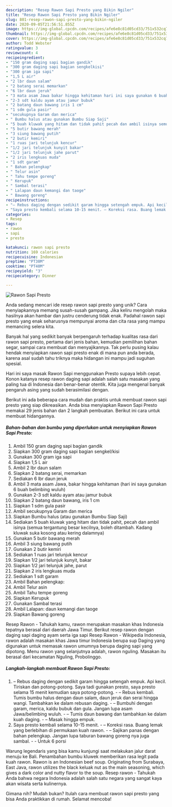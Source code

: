 ```yaml
---
description: "Resep Rawon Sapi Presto yang Bikin Ngiler"
title: "Resep Rawon Sapi Presto yang Bikin Ngiler"
slug: 801-resep-rawon-sapi-presto-yang-bikin-ngiler
date: 2020-09-05T21:56:51.855Z
image: https://img-global.cpcdn.com/recipes/afe6e8c81d05cd33/751x532cq70/rawon-sapi-presto-foto-resep-utama.jpg
thumbnail: https://img-global.cpcdn.com/recipes/afe6e8c81d05cd33/751x532cq70/rawon-sapi-presto-foto-resep-utama.jpg
cover: https://img-global.cpcdn.com/recipes/afe6e8c81d05cd33/751x532cq70/rawon-sapi-presto-foto-resep-utama.jpg
author: Todd Webster
ratingvalue: 3
reviewcount: 4
recipeingredient:
- "150 gram daging sapi bagian gandik"
- "300 gram daging sapi bagian sengkelkisi"
- "300 gram iga sapi"
- "1,5 L air"
- "2 lbr daun salam"
- "2 batang serai memarkan"
- "6 lbr daun jeruk"
- "3 mata asam Jawa bakar hingga kehitaman hari ini saya gunakan 6 buah belimbing wuluh"
- "2-3 sdt kaldu ayam atau jamur bubuk"
- "2 batang daun bawang iris 1 cm"
- "1 sdm gula pasir"
- "secukupnya Garam dan merica"
- " Bumbu halus atau gunakan Bumbu Siap Saji"
- "5 buah kluwak yang hitam dan tidak pahit pecah dan ambil isinya semua tergantung besar kecilnya boleh ditambah Kadang kluwak suka kosong atau kering dalamnya"
- "5 butir bawang merah"
- "3 siung bawang putih"
- "2 butir kemiri"
- "1 ruas jari telunjuk kencur"
- "1/2 jari telunjuk kunyit bakar"
- "1/2 jari telunjuk jahe parut"
- "2 iris lengkuas muda"
- "1 sdt garam"
- " Bahan pelengkap"
- " Telur asin"
- " Tahu tempe goreng"
- " Kerupuk"
- " Sambal terasi"
- " Lalapan daun kemangi dan taoge"
- " Bawang goreng"
recipeinstructions:
- "– Rebus daging dengan sedikit garam hingga setengah empuk. Api kecil. Tiriskan dan potong-potong. Saya tadi gunakan presto, saya presto selama 15 menit kemudian saya potong-potong. – Rebus kembali. Tumis bumbu halus dengan daun salam, daun jeruk dan serai hingga wangi. Tambahkan ke dalam rebusan daging. – Bumbuhi dengan garam, merica, kaldu bubuk dan gula. Jangan lupa asam Jawa/belimbing wuluh. – Tumis daun bawang dan tambahkan ke dalam kuah daging. – Masak hingga empuk."
- "Saya presto kembali selama 10-15 menit. – Koreksi rasa. Buang lemak yang berlebihan di permukaan kuah rawon. – Sajikan panas dengan bahan pelengkap. Jangan lupa taburan bawang goreng nya juga sambal.  Untuk 6 porsi"
categories:
- Resep
tags:
- rawon
- sapi
- presto

katakunci: rawon sapi presto 
nutrition: 169 calories
recipecuisine: Indonesian
preptime: "PT30M"
cooktime: "PT40M"
recipeyield: "3"
recipecategory: Dinner

---
```



![Rawon Sapi Presto](https://img-global.cpcdn.com/recipes/afe6e8c81d05cd33/751x532cq70/rawon-sapi-presto-foto-resep-utama.jpg)

Anda sedang mencari ide resep rawon sapi presto yang unik? Cara menyiapkannya memang susah-susah gampang. Jika keliru mengolah maka hasilnya akan hambar dan justru cenderung tidak enak. Padahal rawon sapi presto yang enak seharusnya mempunyai aroma dan cita rasa yang mampu memancing selera kita.

Banyak hal yang sedikit banyak berpengaruh terhadap kualitas rasa dari rawon sapi presto, pertama dari jenis bahan, kemudian pemilihan bahan segar, sampai cara membuat dan menyajikannya. Tak perlu pusing kalau hendak menyiapkan rawon sapi presto enak di mana pun anda berada, karena asal sudah tahu triknya maka hidangan ini mampu jadi suguhan spesial.

Hari ini saya masak Rawon Sapi menggunakan Presto supaya lebih cepat. Konon katanya resep rawon daging sapi adalah salah satu masakan yang paling tua di Indonesia dan benar-benar otentik. Kita juga mengenal banyak pengaruh asing yang sudah berasimilasi dengan.


Berikut ini ada beberapa cara mudah dan praktis untuk membuat rawon sapi presto yang siap dikreasikan. Anda bisa menyiapkan Rawon Sapi Presto memakai 29 jenis bahan dan 2 langkah pembuatan. Berikut ini cara untuk membuat hidangannya.

<!--inarticleads1-->

##### Bahan-bahan dan bumbu yang diperlukan untuk menyiapkan Rawon Sapi Presto:

1. Ambil 150 gram daging sapi bagian gandik
1. Siapkan 300 gram daging sapi bagian sengkel/kisi
1. Gunakan 300 gram iga sapi
1. Siapkan 1,5 L air
1. Ambil 2 lbr daun salam
1. Siapkan 2 batang serai, memarkan
1. Sediakan 6 lbr daun jeruk
1. Ambil 3 mata asam Jawa, bakar hingga kehitaman (hari ini saya gunakan 6 buah belimbing wuluh)
1. Gunakan 2-3 sdt kaldu ayam atau jamur bubuk
1. Siapkan 2 batang daun bawang, iris 1 cm
1. Siapkan 1 sdm gula pasir
1. Ambil secukupnya Garam dan merica
1. Siapkan  Bumbu halus (atau gunakan Bumbu Siap Saji)
1. Sediakan 5 buah kluwak yang hitam dan tidak pahit, pecah dan ambil isinya (semua tergantung besar kecilnya, boleh ditambah. Kadang kluwak suka kosong atau kering dalamnya)
1. Gunakan 5 butir bawang merah
1. Ambil 3 siung bawang putih
1. Gunakan 2 butir kemiri
1. Sediakan 1 ruas jari telunjuk kencur
1. Siapkan 1/2 jari telunjuk kunyit, bakar
1. Siapkan 1/2 jari telunjuk jahe, parut
1. Siapkan 2 iris lengkuas muda
1. Sediakan 1 sdt garam
1. Ambil  Bahan pelengkap:
1. Ambil  Telur asin
1. Ambil  Tahu tempe goreng
1. Siapkan  Kerupuk
1. Gunakan  Sambal terasi
1. Ambil  Lalapan: daun kemangi dan taoge
1. Siapkan  Bawang goreng


Resep Rawon - Tahukah kamu, rawon merupakan masakan khas Indonesia tepatnya berasal dari daerah Jawa Timur. Berikut resep rawon dengan daging sapi daging ayam serta iga sapi  Resep Rawon - Wikipedia Indonesia, rawon adalah masakan khas Jawa timur Indonesia berupa sup Daging yang digunakan untuk memasak rawon umumnya berupa daging sapi yang dipotong. Menu rawon yang selanjutnya adalah, rawon nguling. Masakan itu berasal dari kecamatan Nguling, Probolinggo. 

<!--inarticleads2-->

##### Langkah-langkah membuat Rawon Sapi Presto:

1. – Rebus daging dengan sedikit garam hingga setengah empuk. Api kecil. Tiriskan dan potong-potong. Saya tadi gunakan presto, saya presto selama 15 menit kemudian saya potong-potong. - – Rebus kembali. Tumis bumbu halus dengan daun salam, daun jeruk dan serai hingga wangi. Tambahkan ke dalam rebusan daging. - – Bumbuhi dengan garam, merica, kaldu bubuk dan gula. Jangan lupa asam Jawa/belimbing wuluh. - – Tumis daun bawang dan tambahkan ke dalam kuah daging. - – Masak hingga empuk.
1. Saya presto kembali selama 10-15 menit. - – Koreksi rasa. Buang lemak yang berlebihan di permukaan kuah rawon. - – Sajikan panas dengan bahan pelengkap. Jangan lupa taburan bawang goreng nya juga sambal. -  - Untuk 6 porsi


Warung legendaris yang bisa kamu kunjungi saat melakukan jalur darat menuju ke Bali. Penambahan bumbu kluwek memberikan rasa legit pada kuah rawon. Rawon is an Indonesian beef soup. Originating from Surabaya, East Java, rawon utilizes the black keluak nut as the main seasoning, which gives a dark color and nutty flavor to the soup. Resep rawon - Tahukah Anda bahwa negara Indonesia adalah salah satu negara yang sangat kaya akan wisata serta kulinernya. 

Gimana nih? Mudah bukan? Itulah cara membuat rawon sapi presto yang bisa Anda praktikkan di rumah. Selamat mencoba!

